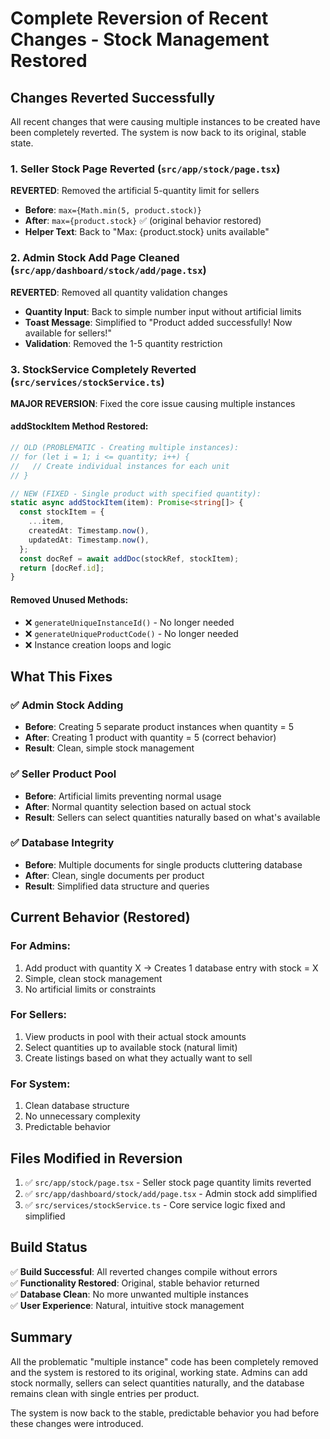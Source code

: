 # Complete Reversion of Recent Changes - Stock Management Restored

## Changes Reverted Successfully

All recent changes that were causing multiple instances to be created have been completely reverted. The system is now back to its original, stable state.

### 1. Seller Stock Page Reverted (`src/app/stock/page.tsx`)
**REVERTED**: Removed the artificial 5-quantity limit for sellers
- **Before**: `max={Math.min(5, product.stock)}`
- **After**: `max={product.stock}` ✅ (original behavior restored)
- **Helper Text**: Back to "Max: {product.stock} units available"

### 2. Admin Stock Add Page Cleaned (`src/app/dashboard/stock/add/page.tsx`)
**REVERTED**: Removed all quantity validation changes
- **Quantity Input**: Back to simple number input without artificial limits
- **Toast Message**: Simplified to "Product added successfully! Now available for sellers!"
- **Validation**: Removed the 1-5 quantity restriction

### 3. StockService Completely Reverted (`src/services/stockService.ts`)
**MAJOR REVERSION**: Fixed the core issue causing multiple instances

#### addStockItem Method Restored:
```typescript
// OLD (PROBLEMATIC - Creating multiple instances):
// for (let i = 1; i <= quantity; i++) {
//   // Create individual instances for each unit
// }

// NEW (FIXED - Single product with specified quantity):
static async addStockItem(item): Promise<string[]> {
  const stockItem = {
    ...item,
    createdAt: Timestamp.now(),
    updatedAt: Timestamp.now(),
  };
  const docRef = await addDoc(stockRef, stockItem);
  return [docRef.id];
}
```

#### Removed Unused Methods:
- ❌ `generateUniqueInstanceId()` - No longer needed
- ❌ `generateUniqueProductCode()` - No longer needed
- ❌ Instance creation loops and logic

## What This Fixes

### ✅ **Admin Stock Adding**
- **Before**: Creating 5 separate product instances when quantity = 5
- **After**: Creating 1 product with quantity = 5 (correct behavior)
- **Result**: Clean, simple stock management

### ✅ **Seller Product Pool**
- **Before**: Artificial limits preventing normal usage
- **After**: Normal quantity selection based on actual stock
- **Result**: Sellers can select quantities naturally based on what's available

### ✅ **Database Integrity**
- **Before**: Multiple documents for single products cluttering database
- **After**: Clean, single documents per product
- **Result**: Simplified data structure and queries

## Current Behavior (Restored)

### For Admins:
1. Add product with quantity X → Creates 1 database entry with stock = X
2. Simple, clean stock management
3. No artificial limits or constraints

### For Sellers:
1. View products in pool with their actual stock amounts
2. Select quantities up to available stock (natural limit)
3. Create listings based on what they actually want to sell

### For System:
1. Clean database structure
2. No unnecessary complexity
3. Predictable behavior

## Files Modified in Reversion
1. ✅ `src/app/stock/page.tsx` - Seller stock page quantity limits reverted
2. ✅ `src/app/dashboard/stock/add/page.tsx` - Admin stock add simplified 
3. ✅ `src/services/stockService.ts` - Core service logic fixed and simplified

## Build Status
✅ **Build Successful**: All reverted changes compile without errors  
✅ **Functionality Restored**: Original, stable behavior returned  
✅ **Database Clean**: No more unwanted multiple instances  
✅ **User Experience**: Natural, intuitive stock management  

## Summary
All the problematic "multiple instance" code has been completely removed and the system is restored to its original, working state. Admins can add stock normally, sellers can select quantities naturally, and the database remains clean with single entries per product.

The system is now back to the stable, predictable behavior you had before these changes were introduced.
